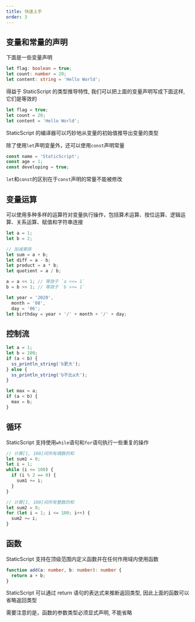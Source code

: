 ```yaml
---
title: 快速上手
order: 3
---
```


## 变量和常量的声明

下面是一些变量声明

```typescript
let flag: boolean = true;
let count: number = 20;
let content: string = 'Hello World';
```

得益于 StaticScript 的类型推导特性, 我们可以把上面的变量声明写成下面这样, 它们是等效的

```typescript
let flag = true;
let count = 20;
let content = 'Hello World';
```

StaticScript 的编译器可以巧妙地从变量的初始值推导出变量的类型

除了使用`let`声明变量外，还可以使用`const`声明常量

```typescript
const name = 'StaticScript';
const age = 1;
const developing = true;
```

`let`和`const`的区别在于`const`声明的常量不能被修改

## 变量运算

可以使用多种多样的运算符对变量执行操作，包括算术运算、按位运算、逻辑运算、关系运算、赋值和字符串连接

```typescript
let a = 1;
let b = 2;

// 加减乘除
let sum = a + b;
let diff = a - b;
let product = a * b;
let quotient = a / b;

a = a << 1; // 等效于 `a <<= 1`
b = b >> 1; // 等效于 `b >>= 1`

let year = '2020',
  month = '08',
  day = '06';
let birthday = year + '/' + month + '/' + day;
```

## 控制流

```typescript
let a = 1;
let b = 100;
if (a < b) {
  ss_println_string('b更大');
} else {
  ss_println_string('b不比a大');
}

let max = a;
if (a < b) {
  max = b;
}
```

## 循环

StaticScript 支持使用`while`语句和`for`语句执行一些重复的操作

```typescript
// 计算[1, 100]间所有偶数的和
let sum1 = 0;
let i = 1;
while (i <= 100) {
  if (i % 2 == 0) {
    sum1 += i;
  }
}

// 计算[1, 100]间所有整数的和
let sum2 = 0;
for (let i = 1; i <= 100; i++) {
  sum2 += i;
}
```

## 函数

StaticScript 支持在顶级范围内定义函数并在任何作用域内使用函数

```typescript
function add(a: number, b: number): number {
  return a + b;
}
```

StaticScript 可以通过 return 语句的表达式来推断返回类型, 因此上面的函数可以省略返回类型

需要注意的是，函数的参数类型必须显式声明, 不能省略
